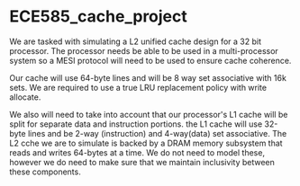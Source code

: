 ECE585_cache_project
====================
We are tasked with simulating a L2 unified cache design for a 32 bit processor. The processor needs be able to be used in a multi-processor system so a MESI protocol will need to be used  to ensure cache coherence.

Our cache will use 64-byte lines and will be 8 way set associative with 16k sets. We are required to use a true LRU replacement policy with write allocate.

We also will need to take into account that our processor's L1 cache will be split for separate data and instruction portions. the L1 cache will use 32-byte lines and be 2-way (instruction) and 4-way(data) set associative. The L2 cche we are to simulate is backed by a DRAM memory subsystem that reads and writes 64-bytes at a time. We do not need to model these, however we do need to make sure that we maintain inclusivity between these components.
